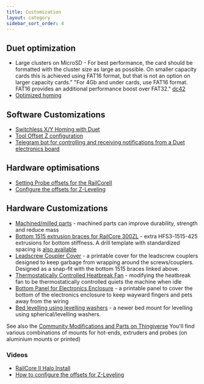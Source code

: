 ```yaml
---
title: Customization
layout: category
sidebar_sort_order: 4
---
```


## Duet optimization

  * Large clusters on MicroSD - For best performance, the card should be formatted with the cluster size as large as possible. On smaller capacity cards this is achieved using FAT16 format, but that is not an option on larger capacity cards." "For 4Gb and under cards, use FAT16 format. FAT16 provides an additional performance boost over FAT32." [dc42](https://forum.duet3d.com/topic/3569/completely-replace-sd-card-duet-ethernet/9)
  * [Optimized homing](./optimized_homing.md)

## Software Customizations

  * [Switchless X/Y Homing with Duet](./duet_switchless_homing.md)
  * [Tool Offset Z configuration](./tool_offset_z_configuration.md)
  * [Telegram bot for controlling and receiving notifications from a Duet electronics board](https://github.com/martinj/duet-telegram)

## Hardware optimisations
  * [Setting Probe offsets for the RailCoreII](https://www.youtube.com/watch?v=bGOpKtG6eWc) 
  * [Configure the offsets for Z-Leveling](https://www.youtube.com/watch?v=qeFGLb8Gf6U)

## Hardware Customizations
  * [Machined/milled parts](./machined_parts.md) - machined parts can improve durability, strength and reduce mass
  * [Bottom 1515 extrusion braces for RailCore 300ZL](https://imgur.com/tJIpFaI) - extra HFS3-1515-425 extrusions for bottom stiffness.  A drill template with standardized spacing is [also available](https://www.thingiverse.com/thing:3561761)
  * [Leadscrew Coupler Cover](https://www.thingiverse.com/thing:3629939) - a printable cover for the leadscrew couplers designed to keep garbage from wrapping around the screws/couplers.  Designed as a snap-fit with the bottom 1515 braces linked above.
  * [Thermostatically Controlled Heatbreak Fan](./thermostatic_fan.md) - modifying the heatbreak fan to be thermostatically controlled quiets the machine when idle
  * [Bottom Panel for Electronics Enclosure](https://www.thingiverse.com/thing:3634362) - a printable panel to cover the bottom of the electronics enclosure to keep wayward fingers and pets away from the wiring
  * [Bed levelling using levelling washers](./levelling_washers.md) - a newer bed mount for levelling using spherical/levelling washers.

  See also the [Community Modifications and Parts on Thingiverse](https://www.thingiverse.com/railcore/collections/300zl-zlt) You'll find various combinations of mounts for hot-ends, extruders and probes (on aluminium mounts or printed)

### Videos

  * [RailCore II Halo Install](https://www.youtube.com/watch?v=9udGI_555m0)
  * [How to configure the offsets for Z-Leveling](https://www.youtube.com/watch?v=qeFGLb8Gf6U)
